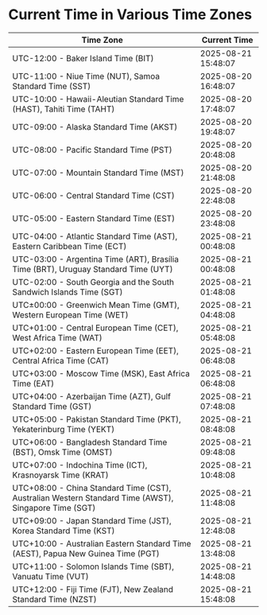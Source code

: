 # Current Time in Various Time Zones

| Time Zone | Current Time |
|-----------|--------------|
| UTC-12:00 - Baker Island Time (BIT) | 2025-08-21 15:48:07 |
| UTC-11:00 - Niue Time (NUT), Samoa Standard Time (SST) | 2025-08-20 16:48:07 |
| UTC-10:00 - Hawaii-Aleutian Standard Time (HAST), Tahiti Time (TAHT) | 2025-08-20 17:48:07 |
| UTC-09:00 - Alaska Standard Time (AKST) | 2025-08-20 19:48:07 |
| UTC-08:00 - Pacific Standard Time (PST) | 2025-08-20 20:48:08 |
| UTC-07:00 - Mountain Standard Time (MST) | 2025-08-20 21:48:08 |
| UTC-06:00 - Central Standard Time (CST) | 2025-08-20 22:48:08 |
| UTC-05:00 - Eastern Standard Time (EST) | 2025-08-20 23:48:08 |
| UTC-04:00 - Atlantic Standard Time (AST), Eastern Caribbean Time (ECT) | 2025-08-21 00:48:08 |
| UTC-03:00 - Argentina Time (ART), Brasília Time (BRT), Uruguay Standard Time (UYT) | 2025-08-21 00:48:08 |
| UTC-02:00 - South Georgia and the South Sandwich Islands Time (SGT) | 2025-08-21 01:48:08 |
| UTC±00:00 - Greenwich Mean Time (GMT), Western European Time (WET) | 2025-08-21 04:48:08 |
| UTC+01:00 - Central European Time (CET), West Africa Time (WAT) | 2025-08-21 05:48:08 |
| UTC+02:00 - Eastern European Time (EET), Central Africa Time (CAT) | 2025-08-21 06:48:08 |
| UTC+03:00 - Moscow Time (MSK), East Africa Time (EAT) | 2025-08-21 06:48:08 |
| UTC+04:00 - Azerbaijan Time (AZT), Gulf Standard Time (GST) | 2025-08-21 07:48:08 |
| UTC+05:00 - Pakistan Standard Time (PKT), Yekaterinburg Time (YEKT) | 2025-08-21 08:48:08 |
| UTC+06:00 - Bangladesh Standard Time (BST), Omsk Time (OMST) | 2025-08-21 09:48:08 |
| UTC+07:00 - Indochina Time (ICT), Krasnoyarsk Time (KRAT) | 2025-08-21 10:48:08 |
| UTC+08:00 - China Standard Time (CST), Australian Western Standard Time (AWST), Singapore Time (SGT) | 2025-08-21 11:48:08 |
| UTC+09:00 - Japan Standard Time (JST), Korea Standard Time (KST) | 2025-08-21 12:48:08 |
| UTC+10:00 - Australian Eastern Standard Time (AEST), Papua New Guinea Time (PGT) | 2025-08-21 13:48:08 |
| UTC+11:00 - Solomon Islands Time (SBT), Vanuatu Time (VUT) | 2025-08-21 14:48:08 |
| UTC+12:00 - Fiji Time (FJT), New Zealand Standard Time (NZST) | 2025-08-21 15:48:08 |
